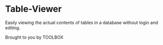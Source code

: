 Table-Viewer
============

Easily viewing the actual contents of tables in a database without login and editing.

Brought to you by TOOLBOX